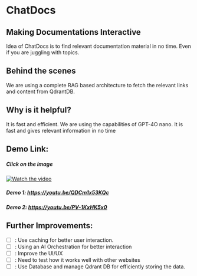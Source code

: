 # ChatDocs
## Making Documentations Interactive
Idea of ChatDocs is to find relevant documentation material in no time. Even if you are juggling with topics. 

## Behind the scenes
We are using a complete RAG based architecture to fetch the relevant links and content from QdrantDB.

## Why is it helpful?
It is fast and efficient. We are using the capabilities of GPT-4O nano. It is fast and gives relevant information in no time

## Demo Link:
##### Click on the image
[![Watch the video](https://img.youtube.com/vi/V8HoiQH-KpM/0.jpg)](https://www.youtube.com/watch?v=V8HoiQH-KpM)
##### Demo 1: https://youtu.be/QDCm1x53KQc
##### Demo 2: https://youtu.be/PV-1KxHK5x0

## Further Improvements:
- [ ]  : Use caching for better user interaction.
- [ ]  : Using an AI Orchestration for better interaction
- [ ]  : Improve the UI/UX
- [ ]  : Need to test how it works well with other websites
- [ ]  : Use Database and manage Qdrant DB for efficiently storing the data.
